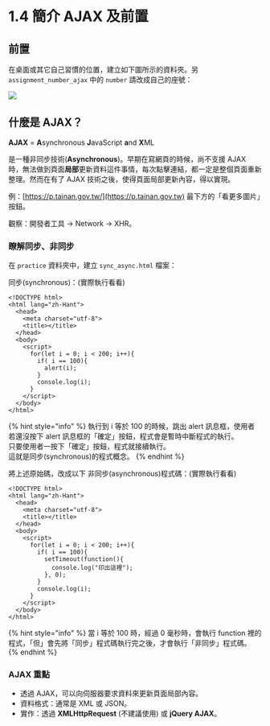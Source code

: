 # 1.4 簡介 AJAX 及前置

## 前置

在桌面或其它自己習慣的位置，建立如下圖所示的資料夾。另 `assignment_number_ajax` 中的 `number` 請改成自己的座號：

![](../.gitbook/assets/ajax\_directory.png)



## 什麼是 AJAX？

**AJAX** = **A**synchronous **J**avaScript **a**nd **X**ML

是一種非同步技術(**Asynchronous**)。早期在寫網頁的時候，尚不支援 AJAX 時，無法做到頁面**局部**更新資料這件事情，每次點擊連結，都一定是整個頁面重新整理。然而在有了 AJAX 技術之後，使得頁面局部更新內容，得以實現。



例：[https://p.tainan.gov.tw/](https://p.tainan.gov.tw) 最下方的「看更多圖片」按鈕。

觀察：開發者工具 → Network → XHR。



### 瞭解同步、非同步

在 `practice` 資料夾中，建立 `sync_async.html` 檔案：

同步(synchronous)：(實際執行看看)

```markup
<!DOCTYPE html>
<html lang="zh-Hant">
  <head>
    <meta charset="utf-8">
    <title></title>
  </head>
  <body>
    <script>
      for(let i = 0; i < 200; i++){
        if( i == 100){
          alert(i);
        }
        console.log(i);
      }
    </script>
  </body>
</html>
```

{% hint style="info" %}
執行到 i 等於 100 的時候，跳出 alert 訊息框，使用者若還沒按下 alert 訊息框的「確定」按鈕，程式會是暫時中斷程式的執行。\
只要使用者一按下「確定」按鈕，程式就接續執行。\
這就是同步(synchronous)的程式概念。
{% endhint %}



將上述原始碼，改成以下 非同步(asynchronous)程式碼：(實際執行看看)

```markup
<!DOCTYPE html>
<html lang="zh-Hant">
  <head>
    <meta charset="utf-8">
    <title></title>
  </head>
  <body>
    <script>
      for(let i = 0; i < 200; i++){
        if( i == 100){
          setTimeout(function(){
            console.log("印出這裡");
          }, 0);
        }
        console.log(i);
      }
    </script>
  </body>
</html>

```

{% hint style="info" %}
當 i 等於 100 時，經過 0 毫秒時，會執行 function 裡的程式，「但」會先將「同步」程式碼執行完之後，才會執行「非同步」程式碼。
{% endhint %}



### AJAX 重點

* 透過 AJAX，可以向伺服器要求資料來更新頁面局部內容。
* 資料格式：通常是 XML 或 JSON。
* 實作：透過 **XMLHttpRequest** (不建議使用) 或 **jQuery AJAX**。





